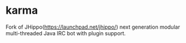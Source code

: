 karma
=====

Fork of JHippo(https://launchpad.net/jhippo/) next generation modular multi-threaded Java IRC bot with plugin support.